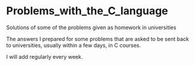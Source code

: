# Problems_with_the_C_language
Solutions of some of the problems given as homework in universities


The answers I prepared for some problems that are asked to be sent back to universities, usually within a few days, in C courses.

I will add regularly every week.




